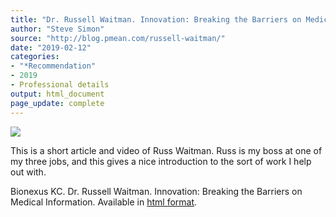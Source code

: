 ```yaml
---
title: "Dr. Russell Waitman. Innovation: Breaking the Barriers on Medical Information"
author: "Steve Simon"
source: "http://blog.pmean.com/russell-waitman/"
date: "2019-02-12"
categories:
- "*Recommendation"
- 2019
- Professional details
output: html_document
page_update: complete
---
```


![](http://www.pmean.com/new-images/19/russell-waitman01.png)

<div class="notes">

This is a short article and video of Russ Waitman. Russ is my boss at one of my three jobs, and this gives a nice introduction to the sort of work I help out with.

Bionexus KC. Dr. Russell Waitman. Innovation: Breaking the Barriers on Medical Information. Available in [html format][bio1].

[bio1]: https://bionexuskc.org/video_blog/dr-russell-waitman/

</div>
